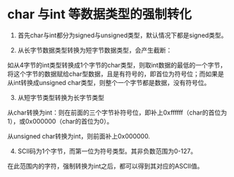 # char 与int 等数据类型的强制转化

1. 首先char与int都分为signed与unsigned类型，默认情况下都是signed类型。

2. 从长字节数据类型转换为短字节数据类型，会产生截断：

如从4字节的int类型转换成1个字节的char类型，则取int数据的最低的一个字节，将这个字节的数据赋给char型数据，且是有符号的，即首位为符号位；而如果是从int转换成unsigned char类型，则整个一个字节都是数据，没有符号位。

3. 从短字节类型转换为长字节类型

从char转换为int：则在前面的三个字节补符号位，即补上0xffffff（char的首位为1），或0x000000（char的首位为0）。

从unsigned char转换为int，则前面补上0x000000.

4. SCII码为1个字节，而第一位为符号类型。其非负数范围为0-127。

在此范围内的字符，强制转换为int之后，都可以得到其对应的ASCII值。